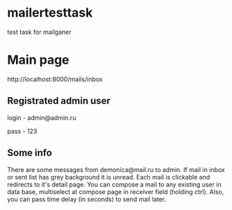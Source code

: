 # mailertesttask
test task for mailganer 
<h1> Main page </h1>
http://localhost:8000/mails/inbox 
<h2> Registrated admin user </h2>
login - admin@admin.ru

pass - 123
<h2> Some info</h2>
There are some messages from demonica@mail.ru to admin.
If mail in inbox or sent list has grey background it is unread.
Each mail is clickable and redirects to it's detail page.
You can compose a mail to any existing user in data base, multiselect at compose page in receiver field (holding ctrl).
Also, you can pass time delay (in seconds) to send mail later.
